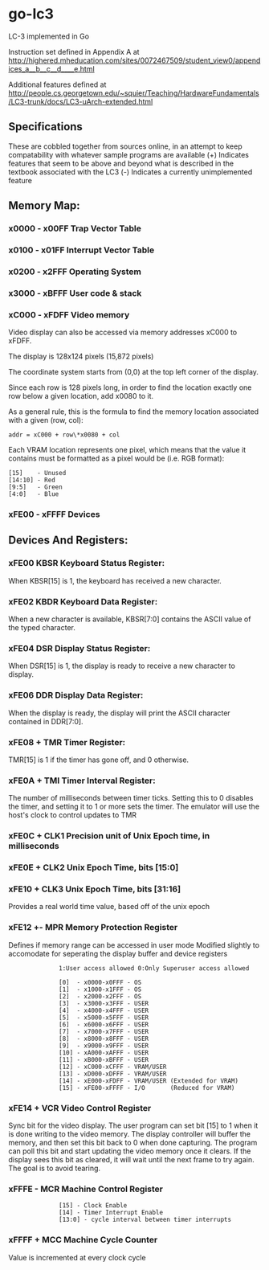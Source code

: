 # go-lc3

LC-3 implemented in Go

Instruction set defined in Appendix A at http://highered.mheducation.com/sites/0072467509/student_view0/appendices_a__b__c__d____e.html

Additional features defined at http://people.cs.georgetown.edu/~squier/Teaching/HardwareFundamentals/LC3-trunk/docs/LC3-uArch-extended.html

## Specifications

These are cobbled together from sources online, in an attempt to keep compatability with whatever sample programs are available
(+) Indicates features that seem to be above and beyond what is described in the textbook associated with the LC3
(-) Indicates a currently unimplemented feature

## Memory Map:

### x0000 - x00FF  Trap Vector Table 
### x0100 - x01FF  Interrupt Vector Table 
### x0200 - x2FFF  Operating System 
### x3000 - xBFFF  User code &  stack 
### xC000 - xFDFF  Video memory
Video display can also be accessed via memory addresses xC000 to xFDFF. 

The display is 128x124 pixels (15,872 pixels)

The coordinate system starts from (0,0) at the top left corner of the display.

Since each row is 128 pixels long, in order to find the location exactly one row 
below a given location, add x0080 to it. 

As a general rule, this is the formula to find the memory location associated with a given (row, col):

    addr = xC000 + row\*x0080 + col

Each VRAM location represents one pixel, which means that the value it contains must be 
formatted as a pixel would be (i.e. RGB format):

    [15]    - Unused
    [14:10] - Red
    [9:5]   - Green
    [4:0]   - Blue 
                  
### xFE00 - xFFFF  Devices

## Devices And Registers:

### xFE00    KBSR  Keyboard Status Register: 
When KBSR[15] is 1, the  keyboard has received a new character. 
 
### xFE02    KBDR  Keyboard Data Register:
When a new character is available, KBSR[7:0] contains the ASCII value of the typed character. 
   
### xFE04    DSR   Display Status Register:
When DSR[15] is 1, the display is ready to receive a new character to display. 
   
### xFE06    DDR   Display Data Register: 
When the display is ready, the display will print the ASCII character contained in DDR[7:0]. 
   
### xFE08 +  TMR   Timer Register: 
TMR[15] is 1 if the timer has gone off, and 0 otherwise. 
   
### xFE0A +  TMI   Timer Interval Register: 
The number of milliseconds between timer ticks. 
Setting this to 0 disables the timer, and setting it to 1 or more sets the timer.
The emulator will use the host's clock to control updates to TMR 
                  
### xFE0C +  CLK1  Precision unit of Unix Epoch time, in milliseconds 

### xFE0E +  CLK2  Unix Epoch Time, bits [15:0] 

### xFE10 +  CLK3  Unix Epoch Time, bits [31:16]
Provides a real world time value, based off of the unix epoch 
                  
### xFE12 +- MPR   Memory Protection Register
Defines if memory range can be accessed in user mode
Modified slightly to accomodate for seperating the display buffer and device registers

                  1:User access allowed 0:Only Superuser access allowed
                  
                  [0]  - x0000-x0FFF - OS                  
                  [1]  - x1000-x1FFF - OS                  
                  [2]  - x2000-x2FFF - OS                  
                  [3]  - x3000-x3FFF - USER
                  [4]  - x4000-x4FFF - USER
                  [5]  - x5000-x5FFF - USER
                  [6]  - x6000-x6FFF - USER
                  [7]  - x7000-x7FFF - USER
                  [8]  - x8000-x8FFF - USER
                  [9]  - x9000-x9FFF - USER
                  [10] - xA000-xAFFF - USER
                  [11] - xB000-xBFFF - USER
                  [12] - xC000-xCFFF - VRAM/USER
                  [13] - xD000-xDFFF - VRAM/USER
                  [14] - xE000-xFDFF - VRAM/USER (Extended for VRAM)
                  [15] - xFE00-xFFFF - I/O       (Reduced for VRAM) 
                  
### xFE14 +  VCR   Video Control Register
Sync bit for the video display.  The user program can set bit [15] to 1 when it is done writing to 
the video memory.  The display controller will buffer the memory, and then set this bit back to 0 when done capturing.
The program can poll this bit and start updating the video memory once it clears.
If the display sees this bit as cleared, it will wait until the next frame to try again.
The goal is to avoid tearing. 
                  
### xFFFE  - MCR   Machine Control Register

                  [15] - Clock Enable
                  [14] - Timer Interrupt Enable
                  [13:0] - cycle interval between timer interrupts 
                  
### xFFFF +  MCC   Machine Cycle Counter
Value is incremented at every clock cycle
